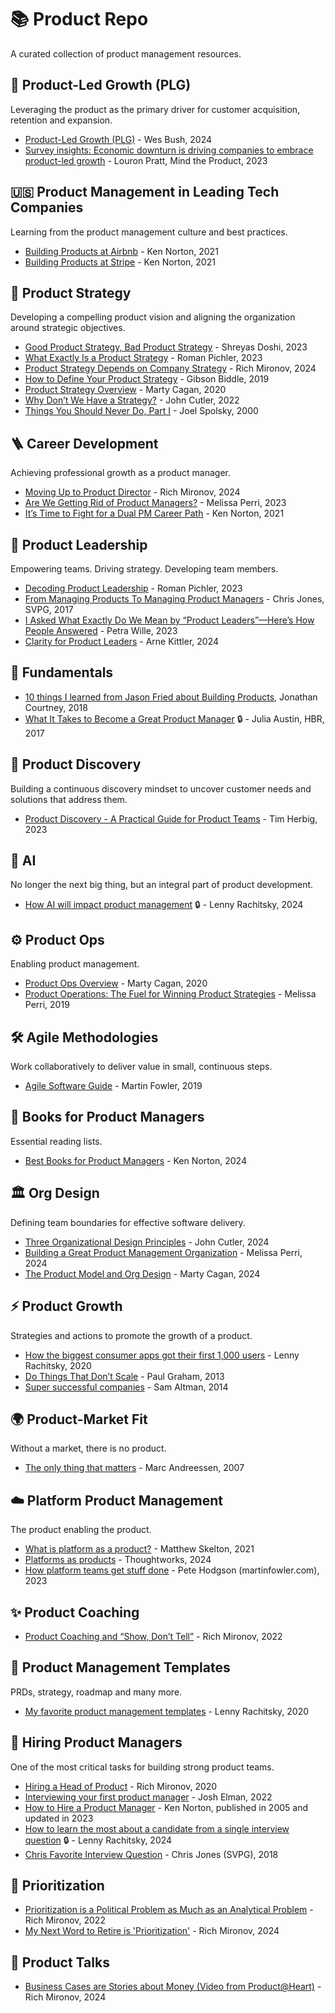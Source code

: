 # 📚 Product Repo
A curated collection of product management resources.

## 🌱 Product-Led Growth (PLG)
Leveraging the product as the primary driver for customer acquisition, retention and expansion.
* [Product-Led Growth (PLG)](https://productled.com/blog/product-led-growth-definition) - Wes Bush, 2024
* [Survey insights: Economic downturn is driving companies to embrace product-led growth](https://www.mindtheproduct.com/survey-insights-economic-downturn-is-driving-companies-to-embrace-product-led-growth/) - Louron Pratt, Mind the Product, 2023

## 🇺🇸 Product Management in Leading Tech Companies
Learning from the product management culture and best practices.
* [Building Products at Airbnb](https://www.bringthedonuts.com/essays/building-products-at-airbnb/) - Ken Norton, 2021
* [Building Products at Stripe](https://www.bringthedonuts.com/essays/building-products-at-stripe/) - Ken Norton, 2021
 
## 🧭 Product Strategy
Developing a compelling product vision and aligning the organization around strategic objectives.
* [Good Product Strategy, Bad Product Strategy](https://www.linkedin.com/pulse/good-product-strategy-bad-shreyas-doshi/) - Shreyas Doshi, 2023
* [What Exactly Is a Product Strategy](https://www.romanpichler.com/blog/what-is-a-product-strategy/) - Roman Pichler, 2023
* [Product Strategy Depends on Company Strategy](https://www.mironov.com/strat-layers/) - Rich Mironov, 2024
* [How to Define Your Product Strategy](https://gibsonbiddle.medium.com/intro-to-product-strategy-60bdf72b17e3) - Gibson Biddle, 2019
* [Product Strategy Overview](https://www.svpg.com/product-strategy-overview/) - Marty Cagan, 2020
* [Why Don’t We Have a Strategy?](https://cutlefish.substack.com/p/tbm-3052-why-do-we-have-no-strategy) - John Cutler, 2022
* [Things You Should Never Do, Part I](https://www.joelonsoftware.com/2000/04/06/things-you-should-never-do-part-i/) - Joel Spolsky, 2000

## 🪜 Career Development
Achieving professional growth as a product manager.
* [Moving Up to Product Director](https://www.mironov.com/moving-up/) - Rich Mironov, 2024
* [Are We Getting Rid of Product Managers?](https://melissaperri.com/blog/2023/7/7/are-we-getting-rid-of-product-managers) - Melissa Perri, 2023
* [It’s Time to Fight for a Dual PM Career Path](https://www.bringthedonuts.com/essays/dual-product-management-career-path/) - Ken Norton, 2021

## 🌟 Product Leadership
Empowering teams. Driving strategy. Developing team members.
* [Decoding Product Leadership](https://romanpichler.medium.com/decoding-product-leadership-64b2a3a26074) - Roman Pichler, 2023
* [From Managing Products To Managing Product Managers](https://www.svpg.com/managing-products-managing-product-managers/) - Chris Jones, SVPG, 2017
* [I Asked What Exactly Do We Mean by “Product Leaders”—Here’s How People Answered](https://www.petra-wille.com/blog/i-asked-what-exactly-do-we-mean-by-product-leadersheres-how-people-answered) - Petra Wille, 2023
* [Clarity for Product Leaders](https://www.arnekittler.de/blog/clarity-for-product-leaders) - Arne Kittler, 2024

## 🧬 Fundamentals
* [10 things I learned from Jason Fried about Building Products](https://uxplanet.org/10-things-i-learned-from-jason-fried-about-building-products-5b6694ff02aa), Jonathan Courtney, 2018
* [What It Takes to Become a Great Product Manager](https://hbr.org/2017/12/what-it-takes-to-become-a-great-product-manager) 🔒 - Julia Austin, HBR, 2017

## 🔎 Product Discovery
Building a continuous discovery mindset to uncover customer needs and solutions that address them.
* [Product Discovery - A Practical Guide for Product Teams](https://herbig.co/product-discovery/) - Tim Herbig, 2023

## 🦾 AI
No longer the next big thing, but an integral part of product development.
* [How AI will impact product management](https://www.lennysnewsletter.com/p/how-ai-will-impact-product-management) 🔒 - Lenny Rachitsky, 2024

## ⚙️ Product Ops
Enabling product management.
* [Product Ops Overview](https://www.svpg.com/product-ops-overview/) - Marty Cagan, 2020
* [Product Operations: The Fuel for Winning Product Strategies](https://melissaperri.com/blog/2019/7/19/product-operations-the-fuel-for-winning-product-strategies) - Melissa Perri, 2019

## 🛠️ Agile Methodologies
Work collaboratively to deliver value in small, continuous steps.
* [Agile Software Guide](https://martinfowler.com/agile.html) - Martin Fowler, 2019

## 📖 Books for Product Managers
Essential reading lists.
* [Best Books for Product Managers](https://www.bringthedonuts.com/essays/books-for-product-managers.html) - Ken Norton, 2024

## 🏛️ Org Design
Defining team boundaries for effective software delivery.
* [Three Organizational Design Principles](https://cutlefish.substack.com/p/tbm-269-three-organizational-design) - John Cutler, 2024
* [Building a Great Product Management Organization](https://melissaperri.com/blog/2024/7/16/building-a-great-product-management-organization) - Melissa Perri, 2024
* [The Product Model and Org Design](https://www.svpg.com/the-product-model-and-org-design/) - Marty Cagan, 2024

## ⚡ Product Growth
Strategies and actions to promote the growth of a product.
* [How the biggest consumer apps got their first 1,000 users](https://www.lennysnewsletter.com/p/how-the-biggest-consumer-apps-got) - Lenny Rachitsky, 2020
* [Do Things That Don’t Scale](https://www.paulgraham.com/ds.html) - Paul Graham, 2013
* [Super successful companies](https://blog.samaltman.com/super-successful-companies) - Sam Altman, 2014

## 🌍 Product-Market Fit
Without a market, there is no product.
* [The only thing that matters](https://pmarchive.com/guide_to_startups_part4.html) - Marc Andreessen, 2007

## ☁️ Platform Product Management
The product enabling the product.
* [What is platform as a product?](https://teamtopologies.com/videos-slides/what-is-platform-as-a-product-clues-from-team-topologies) - Matthew Skelton, 2021
* [Platforms as products](https://www.thoughtworks.com/insights/looking-glass/platforms-as-products) - Thoughtworks, 2024
* [How platform teams get stuff done](https://martinfowler.com/articles/platform-teams-stuff-done.html) - Pete Hodgson (martinfowler.com), 2023

## ✨ Product Coaching
* [Product Coaching and “Show, Don’t Tell”](https://www.mironov.com/show-tell/) - Rich Mironov, 2022

## 📑 Product Management Templates
PRDs, strategy, roadmap and many more.
* [My favorite product management templates](https://www.lennysnewsletter.com/p/my-favorite-templates-issue-37) - Lenny Rachitsky, 2020

## 🤝 Hiring Product Managers
One of the most critical tasks for building strong product teams.
* [Hiring a Head of Product](https://www.mironov.com/hiring/) - Rich Mironov, 2020
* [Interviewing your first product manager](https://joshelman.medium.com/interviewing-your-first-product-manager-8b26badad98d) - Josh Elman, 2022
* [How to Hire a Product Manager](https://www.bringthedonuts.com/essays/productmanager.html) - Ken Norton, published in 2005 and updated in 2023
* [How to learn the most about a candidate from a single interview question](https://www.lennysnewsletter.com/p/how-to-learn-the-most-about-a-candidate) 🔒 - Lenny Rachitsky, 2024
* [Chris Favorite Interview Question](https://www.svpg.com/chris-favorite-interview-question/) - Chris Jones (SVPG), 2018

## 🚦 Prioritization
* [Prioritization is a Political Problem as Much as an Analytical Problem](https://www.mironov.com/pri-politics/) - Rich Mironov, 2022
* [My Next Word to Retire is 'Prioritization'](https://www.mironov.com/prioritize/) - Rich Mironov, 2024

## 🎤 Product Talks 
* [Business Cases are Stories about Money (Video from Product@Heart)](https://www.mironov.com/moneystories-ph/) - Rich Mironov, 2024
